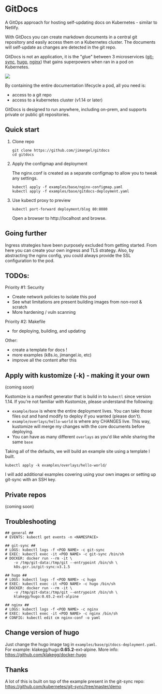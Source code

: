 # GitDocs
A GitOps approach for hosting self-updating docs on Kubernetes - similar to Netlify.

With GitDocs you can create markdown documents in a central git repository and easily access them on a Kubernetes cluster. The documents will self-update as changes are detected in the git repo.

GitDocs is not an application, it is the "glue" between 3 microservices ([git-sync](https://github.com/kubernetes/git-sync), [hugo](https://gohugo.io), [nginx](https://www.nginx.com)) that gains superpowers when ran in a pod on Kubernetes.

![](https://i.imgur.com/VIe32Ai.png)


By containing the entire documentation lifecycle a pod, all you need is:
- access to a git repo
- access to a kubernetes cluster (v1.14 or later)

GitDocs is designed to run anywhere, including on-prem, and supports private or public git repositories.

## Quick start

1) Clone repo
    ```
    git clone https://github.com/jimangel/gitdocs
    cd gitdocs
    ```
1) Apply the configmap and deployment

    The nginx.conf is created as a separate configmap to allow you to tweak any settings.

    ```
    kubectl apply -f examples/base/nginx-configmap.yaml
    kubectl apply -f examples/base/gitdocs-deployment.yaml
    ```

1) Use kubectl proxy to preview
    ```
    kubectl port-forward deployment/blog 80:8080
    ```

    Open a browser to http://localhost and browse.

## Going further

Ingress strategies have been purposely excluded from getting started. From here you can create your own ingress and TLS strategy. Also, by abstracting the nginx config, you could always provide the SSL configuration to the pod.

## TODOs:

Priority #1: Security
- Create network policies to isolate this pod
- See what limitations are present building images from non-root & scratch
- More hardening / vuln scanning

Priority #2: Makefile
- for deploying, building, and updating

Other:
- create a template for docs !
- more examples (k8s.io, jimangel.io, etc)
- improve all the content after this

## Apply with kustomize (-k) - making it your own

(coming soon)

Kustomize is a manifest generator that is build in to `kubectl` since version 1.14. If you're not familiar with Kustomize, please understand the following:

- `example/base` is where the entire deployment lives. You can take those files out and hand modify to deploy if you wanted (please don't).
- `example/overlays/hello-world` is where any CHANGES live. This way, kustomize will merge my changes with the core documents before deploying.
- You can have as many different `overlays` as you'd like while sharing the same `base`

Taking all of the defaults, we will build an example site using a template I built. 

```
kubectl apply -k examples/overlays/hello-world/
```

I will add additional examples covering using your own images or setting up git-sync with an SSH key.

## Private repos

(coming soon)





## Troubleshooting

```
## general ##
# EVENTS: kubectl get events -n <NAMESPACE>

## git-sync ##
# LOGS: kubectl logs -f <POD NAME> -c git-sync
# EXEC: kubectl exec -it <POD NAME> -c git-sync /bin/sh
# DOCKER: docker run --rm -it \
    -v /tmp/git-data:/tmp/git --entrypoint /bin/sh \
    k8s.gcr.io/git-sync:v3.1.5

## hugo ##
# LOGS: kubectl logs -f <POD NAME> -c hugo
# EXEC: kubectl exec -it <POD NAME> -c hugo /bin/sh
# DOCKER: docker run --rm -it \
    -v /tmp/git-data:/tmp/git --entrypoint /bin/sh \
    klakegg/hugo:0.65.2-ext-alpine
    
## nginx ##
# LOGS: kubectl logs -f <POD NAME> -c nginx
# EXEC: kubectl exec -it <POD NAME> -c nginx /bin/sh
# CONFIG: kubectl edit cm nginx-conf -o yaml
```

## Change version of hugo

Just change the hugo image tag in `examples/base/gitdocs-deployment.yaml`. For example: klakegg/hugo:**0.65.2**-ext-alpine. More info: https://github.com/klakegg/docker-hugo

## Thanks

A lot of this is built on top of the example present in the git-sync repo: https://github.com/kubernetes/git-sync/tree/master/demo

